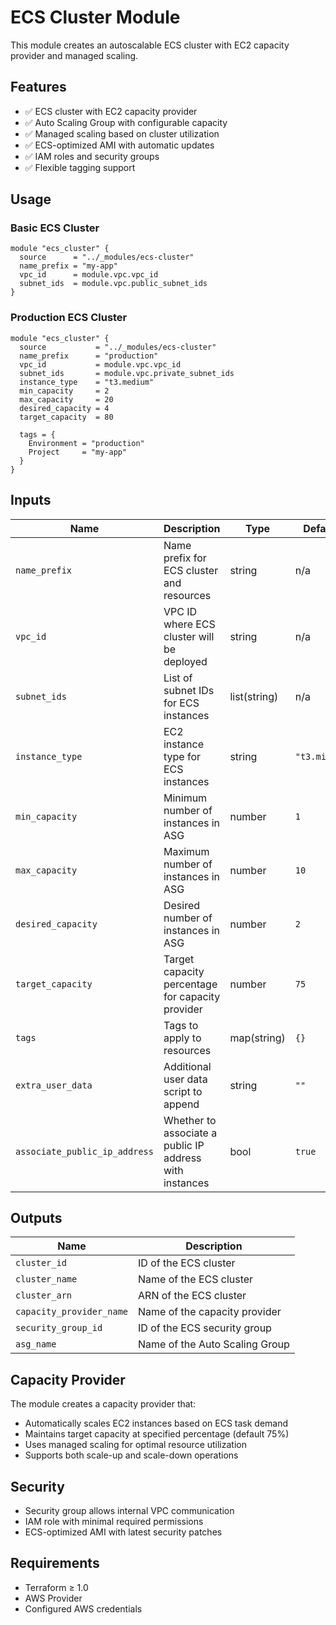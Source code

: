 # ECS Cluster Module

This module creates an autoscalable ECS cluster with EC2 capacity provider and managed scaling.

## Features

- ✅ ECS cluster with EC2 capacity provider
- ✅ Auto Scaling Group with configurable capacity
- ✅ Managed scaling based on cluster utilization
- ✅ ECS-optimized AMI with automatic updates
- ✅ IAM roles and security groups
- ✅ Flexible tagging support

## Usage

### Basic ECS Cluster
```hcl
module "ecs_cluster" {
  source      = "../_modules/ecs-cluster"
  name_prefix = "my-app"
  vpc_id      = module.vpc.vpc_id
  subnet_ids  = module.vpc.public_subnet_ids
}
```

### Production ECS Cluster
```hcl
module "ecs_cluster" {
  source           = "../_modules/ecs-cluster"
  name_prefix      = "production"
  vpc_id           = module.vpc.vpc_id
  subnet_ids       = module.vpc.private_subnet_ids
  instance_type    = "t3.medium"
  min_capacity     = 2
  max_capacity     = 20
  desired_capacity = 4
  target_capacity  = 80
  
  tags = {
    Environment = "production"
    Project     = "my-app"
  }
}
```

## Inputs

| Name | Description | Type | Default | Required |
|------|-------------|------|---------|----------|
| `name_prefix` | Name prefix for ECS cluster and resources | string | n/a | ✅ Yes |
| `vpc_id` | VPC ID where ECS cluster will be deployed | string | n/a | ✅ Yes |
| `subnet_ids` | List of subnet IDs for ECS instances | list(string) | n/a | ✅ Yes |
| `instance_type` | EC2 instance type for ECS instances | string | `"t3.micro"` | ❌ No |
| `min_capacity` | Minimum number of instances in ASG | number | `1` | ❌ No |
| `max_capacity` | Maximum number of instances in ASG | number | `10` | ❌ No |
| `desired_capacity` | Desired number of instances in ASG | number | `2` | ❌ No |
| `target_capacity` | Target capacity percentage for capacity provider | number | `75` | ❌ No |
| `tags` | Tags to apply to resources | map(string) | `{}` | ❌ No |
| `extra_user_data` | Additional user data script to append | string | `""` | ❌ No |
| `associate_public_ip_address` | Whether to associate a public IP address with instances | bool | `true` | ❌ No |

## Outputs

| Name | Description |
|------|-------------|
| `cluster_id` | ID of the ECS cluster |
| `cluster_name` | Name of the ECS cluster |
| `cluster_arn` | ARN of the ECS cluster |
| `capacity_provider_name` | Name of the capacity provider |
| `security_group_id` | ID of the ECS security group |
| `asg_name` | Name of the Auto Scaling Group |

## Capacity Provider

The module creates a capacity provider that:
- Automatically scales EC2 instances based on ECS task demand
- Maintains target capacity at specified percentage (default 75%)
- Uses managed scaling for optimal resource utilization
- Supports both scale-up and scale-down operations

## Security

- Security group allows internal VPC communication
- IAM role with minimal required permissions
- ECS-optimized AMI with latest security patches

## Requirements

- Terraform ≥ 1.0
- AWS Provider
- Configured AWS credentials